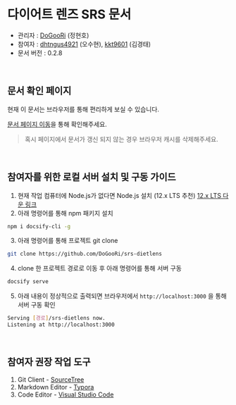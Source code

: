 # 다이어트 렌즈 SRS 문서

- 관리자 : <a href="https://github.com/DoGooRi" target="_blank">DoGooRi</a> (정현호)
- 참여자 : <a href="https://github.com/dhtngus4921" target="_blank">dhtngus4921</a> (오수현), <a href="https://github.com/kkt9601" target="_blank">kkt9601</a> (김경태)
- 문서 버전 : 0.2.8
<br>

## 문서 확인 페이지

현재 이 문서는 브라우저를 통해 편리하게 보실 수 있습니다.

<a href="https://dogoori.github.io/srs-dietlens" target="_blank">문서 페이지 이동</a>을 통해 확인해주세요.

> 혹시 페이지에서 문서가 갱신 되지 않는 경우 브라우저 캐시를 삭제해주세요.

<br>

## 참여자를 위한 로컬 서버 설치 및 구동 가이드

1. 현재 작업 컴퓨터에 Node.js가 없다면 Node.js 설치 (12.x LTS 추천) <a href="https://nodejs.org/dist/latest-v12.x/" target="_blank">12.x LTS 다운 링크</a>
2. 아래 명령어를 통해 npm 패키지 설치

```bash
npm i docsify-cli -g
```

3. 아래 명령어를 통해 프로젝트 git clone

```bash
git clone https://github.com/DoGooRi/srs-dietlens
```

4. clone 한 프로젝트 경로로 이동 후 아래 명령어를 통해 서버 구동

```bash
docsify serve
```

5. 아래 내용이 정상적으로 출력되면 브라우저에서 `http://localhost:3000` 을 통해 서버 구동 확인

```bash
Serving [경로]/srs-dietlens now.
Listening at http://localhost:3000
```

<br>

## 참여자 권장 작업 도구

1. Git Client - <a href="https://www.sourcetreeapp.com/" target="_blank">SourceTree</a>
2. Markdown Editor - <a href="https://typora.io/" target="_blank">Typora</a>
3. Code Editor - <a href="https://code.visualstudio.com/" target="_blank">Visual Studio Code</a>